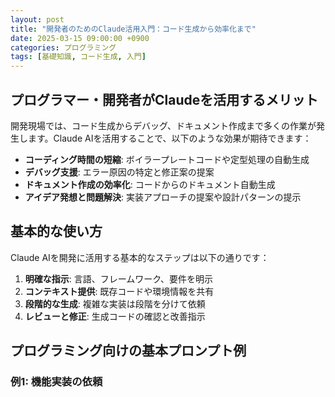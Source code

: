 ```yaml
---
layout: post
title: "開発者のためのClaude活用入門：コード生成から効率化まで"
date: 2025-03-15 09:00:00 +0900
categories: プログラミング
tags: [基礎知識, コード生成, 入門]
---
```


## プログラマー・開発者がClaudeを活用するメリット

開発現場では、コード生成からデバッグ、ドキュメント作成まで多くの作業が発生します。Claude AIを活用することで、以下のような効果が期待できます：

- **コーディング時間の短縮**: ボイラープレートコードや定型処理の自動生成
- **デバッグ支援**: エラー原因の特定と修正案の提案
- **ドキュメント作成の効率化**: コードからのドキュメント自動生成
- **アイデア発想と問題解決**: 実装アプローチの提案や設計パターンの提示

## 基本的な使い方

Claude AIを開発に活用する基本的なステップは以下の通りです：

1. **明確な指示**: 言語、フレームワーク、要件を明示
2. **コンテキスト提供**: 既存コードや環境情報を共有
3. **段階的な生成**: 複雑な実装は段階を分けて依頼
4. **レビューと修正**: 生成コードの確認と改善指示

## プログラミング向けの基本プロンプト例

### 例1: 機能実装の依頼